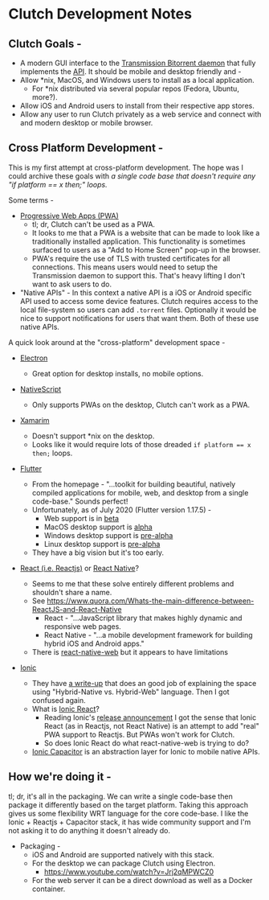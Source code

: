 # Clutch Development Notes

## Clutch Goals - 
  - A modern GUI interface to the [Transmission Bitorrent daemon](https://transmissionbt.com/) 
  that fully implements the [API](https://github.com/transmission/transmission/blob/master/extras/rpc-spec.txt). 
  It should be mobile and desktop friendly and -
  - Allow *nix, MacOS, and Windows users to install as a local application.
    - For *nix distributed via several popular repos (Fedora, Ubuntu, more?).
  - Allow iOS and Android users to install from their respective app stores.
  - Allow any user to run Clutch privately as a web service and connect with and modern desktop or mobile browser. 

## Cross Platform Development - 
This is my first attempt at cross-platform development. 
The hope was I could archive these goals with *a single code base that doesn't require any "if platform == x then;" loops.*

Some terms - 
  - [Progressive Web Apps (PWA)](https://web.dev/what-are-pwas/)
    - tl; dr, Clutch can't be used as a PWA. 
    - It looks to me that a PWA is a website that can be made to look like a traditionally 
    installed application. This functionality is sometimes surfaced to 
    users as a "Add to Home Screen" pop-up in the browser.
    - PWA's require the use of TLS with trusted certificates for all 
    connections. This means users would need to setup the Transmission 
    daemon to support this. That's heavy lifting I don't want to ask users
    to do.
  - "Native APIs" - In this context a native API is a iOS or Android specific 
  API used to access some device features. Clutch requires access to the 
  local file-system so users can add `.torrent` files. Optionally it would be
  nice to support notifications for users that want them. Both of these use 
  native APIs. 

A quick look around at the "cross-platform" development space -

- [Electron](https://www.electronjs.org/)
  - Great option for desktop installs, no mobile options. 

- [NativeScript](https://nativescript.org)
  - Only supports PWAs on the desktop, Clutch can't work as a PWA. 

- [Xamarim](https://dotnet.microsoft.com/apps/xamarin)
  - Doesn't support *nix on the desktop. 
  - Looks like it would require lots of those dreaded `if platform == x then;` loops.

- [Flutter](https://flutter.dev/)
  - From the homepage - "...toolkit for building beautiful, natively compiled 
  applications for mobile, web, and desktop from a single code-base." 
  Sounds perfect!
  - Unfortunately, as of July 2020 (Flutter version 1.17.5) -
    - Web support is in [beta](https://flutter.dev/docs/get-started/web)
    - MacOS desktop support is [alpha](https://flutter.dev/desktop)
    - Windows desktop support is [pre-alpha](https://github.com/flutter/flutter/wiki/Desktop-shells)
    - Linux desktop support is [pre-alpha](https://github.com/flutter/flutter/wiki/Desktop-shells)
  - They have a big vision but it's too early.

- [React (i.e. Reactjs)](https://reactjs.org/) or [React Native](https://reactnative.dev/)?
  - Seems to me that these solve entirely different problems and shouldn't share a name. 
  - See https://www.quora.com/Whats-the-main-difference-between-ReactJS-and-React-Native
    - React - "...JavaScript library that makes highly dynamic and responsive 
    web pages.
    - React Native - "...a mobile development framework for building hybrid 
    iOS and Android apps."
  - There is [react-native-web](https://github.com/necolas/react-native-web) 
  but it appears to have limitations

- [Ionic](https://ionicframework.com/)
  - They have [a write-up](https://ionicframework.com/resources/articles/ionic-vs-react-native-a-comparison-guide) 
  that does an good job of explaining the space using 
  "Hybrid-Native vs. Hybrid-Web" language. Then I got confused again. 
  - What is [Ionic React](https://ionicframework.com/react)?
    - Reading Ionic's [release announcement](https://ionicframework.com/blog/announcing-ionic-react/) 
    I got the sense that Ionic React (as in Reactjs, not React Native) is an
    attempt to add "real" PWA support to Reactjs. But PWAs won't work for Clutch.
    - So does Ionic React do what react-native-web is trying to do?
  - [Ionic Capacitor](https://capacitorjs.com/) is an abstraction layer for Ionic to 
  mobile native APIs. 

## How we're doing it -
tl; dr, it's all in the packaging.
We can write a single code-base then package it differently based on the target platform. Taking this approach gives us some flexibility WRT language for the core code-base. I like the Ionic + Reactjs + Capacitor stack, it has wide community support and I'm not asking it to do anything it doesn't already do. 

- Packaging - 
  - iOS and Android are supported natively with this stack. 
  - For the desktop we can package Clutch using Electron. 
    - https://www.youtube.com/watch?v=Jrj2qMPWCZ0
  - For the web server it can be a direct download as well as a Docker container. 

